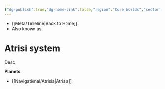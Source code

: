 ```yaml
---
{"dg-publish":true,"dg-home-link":false,"region":"Core Worlds","sector":"Atrisian Commonwealth","grid":"J-12","aliases":[],"tags":["map","system","unfinished","gijurun"],"permalink":"/navigational/atrisi-system/","dgHomeLink":false,"dgPassFrontmatter":true}
---
```


- [[Meta/Timeline\|Back to Home]]
- Also known as 

# Atrisi system
Desc

**Planets**
- [[Navigational/Atrisia\|Atrisia]]